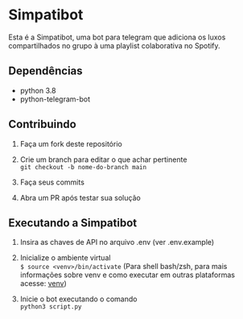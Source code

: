 # Simpatibot

Esta é a Simpatibot, uma bot para telegram que adiciona os luxos compartilhados no grupo à uma playlist colaborativa no Spotify.

## Dependências

- python 3.8  
- python-telegram-bot

## Contribuindo

1. Faça um fork deste repositório

2. Crie um branch para editar o que achar pertinente  
    `git checkout -b nome-do-branch main`

3. Faça seus commits

4. Abra um PR após testar sua solução

## Executando a Simpatibot

1. Insira as chaves de API no arquivo .env (ver .env.example)

2. Inicialize o ambiente virtual  
   `$ source <venv>/bin/activate` (Para shell bash/zsh, para mais informações sobre venv e como executar em outras plataformas acesse: [venv](https://docs.python.org/3/library/venv.html))

3. Inicie o bot executando o comando  
   `python3 script.py`
